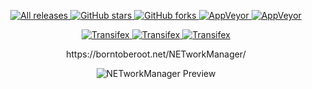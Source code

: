 <div align="center">   
  <p>   
    <a href="https://github.com/BornToBeroot/NETworkManager/releases" target="_blank">
      <img alt="All releases" src="https://img.shields.io/github/downloads/BornToBeroot/NETworkManager/total.svg?style=flat-square" />
    </a>
    <a href="https://github.com/BornToBeroot/NETworkManager/stargazers" target="_blank">
      <img alt="GitHub stars" src="https://img.shields.io/github/stars/BornToBeroot/NETworkManager.svg?style=flat-square" />
    </a>    
    <a href="https://github.com/BornToBeroot/NETworkManager/network" target="_blank">       
      <img alt="GitHub forks" src="https://img.shields.io/github/forks/BornToBeroot/NETworkManager.svg?style=flat-square" />
    </a>     
    <a href="https://ci.appveyor.com/project/BornToBeRoot/NETworkManager/branch/master">
      <img alt="AppVeyor" src="https://img.shields.io/appveyor/ci/BornToBeRoot/NETworkManager/master.svg?style=flat-square&&label=master" />
    </a>   
    <a href="https://ci.appveyor.com/project/BornToBeRoot/NETworkManager/branch/net5-develop">
      <img alt="AppVeyor" src="https://img.shields.io/appveyor/ci/BornToBeRoot/NETworkManager/net5-develop.svg?style=flat-square&&label=net5-develop" />
    </a>   
  </p> 
  <p> 
    <a href="https://transifex.com/BornToBeRoot/NETworkManager/">
      <img alt="Transifex" src="https://img.shields.io/badge/transifex-translate-green.svg?style=flat-square" />
    </a>   
    <a href="https://github.com/BornToBeRoot/NETworkManager/issues/new?labels=Feature-Request&template=Feature_request.md">
      <img alt="Transifex" src="https://img.shields.io/badge/github-feature_request-green.svg?style=flat-square" />
    </a>   
    <a href="https://github.com/BornToBeRoot/NETworkManager/issues/new?labels=Issue&template=Bug_report.md">
      <img alt="Transifex" src="https://img.shields.io/badge/github-bug_report-red.svg?style=flat-square" />
    </a>     
  </p> 
  <p> https://borntoberoot.net/NETworkManager/ </p>
  <img alt="NETworkManager Preview" src="https://github.com/BornToBeRoot/NETworkManager/blob/gh-pages/NETworkManager_Preview.gif?raw=true" />

  
</div>
